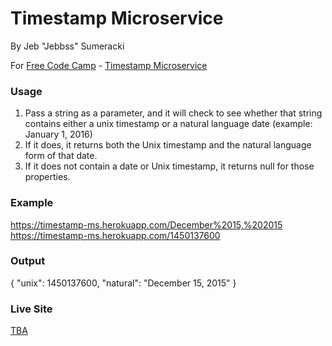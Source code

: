 # Timestamp Microservice
By Jeb "Jebbss" Sumeracki

For [Free Code Camp](http://freecodecamp.com) - [Timestamp Microservice](http://www.freecodecamp.com/challenges/basejump-timestamp-microservice)

### Usage

1. Pass a string as a parameter, and it will check to see whether that string contains either a unix timestamp or a natural language date (example: January 1, 2016)
2. If it does, it returns both the Unix timestamp and the natural language form of that date.
3. If it does not contain a date or Unix timestamp, it returns null for those properties.

### Example
https://timestamp-ms.herokuapp.com/December%2015,%202015
https://timestamp-ms.herokuapp.com/1450137600

### Output
{ "unix": 1450137600, "natural": "December 15, 2015" }

### Live Site
[TBA](tba)
